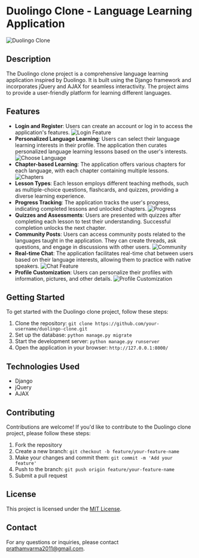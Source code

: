 # Duolingo Clone - Language Learning Application

![Duolingo Clone](https://i.imgur.com/LSMZEZK.png)

## Description

The Duolingo clone project is a comprehensive language learning application inspired by Duolingo. It is built using the Django framework and incorporates jQuery and AJAX for seamless interactivity. The project aims to provide a user-friendly platform for learning different languages.

## Features

- **Login and Register**: Users can create an account or log in to access the application's features. ![Login Feature](https://i.imgur.com/10Qsswq.png)
- **Personalized Language Learning**: Users can select their language learning interests in their profile. The application then curates personalized language learning lessons based on the user's interests. ![Choose Language](https://i.imgur.com/LQ9IarD.png)
- **Chapter-based Learning**: The application offers various chapters for each language, with each chapter containing multiple lessons. ![Chapters](https://i.imgur.com/as0nwMV.png)
- **Lesson Types**: Each lesson employs different teaching methods, such as multiple-choice questions, flashcards, and quizzes, providing a diverse learning experience.
- **Progress Tracking**: The application tracks the user's progress, indicating completed lessons and unlocked chapters. ![Progress](https://i.imgur.com/YTXIkSU.png)
- **Quizzes and Assessments**: Users are presented with quizzes after completing each lesson to test their understanding. Successful completion unlocks the next chapter.
- **Community Posts**: Users can access community posts related to the languages taught in the application. They can create threads, ask questions, and engage in discussions with other users. ![Community](https://i.imgur.com/YfyHvsq.png)
- **Real-time Chat**: The application facilitates real-time chat between users based on their language interests, allowing them to practice with native speakers. ![Chat Feature](https://i.imgur.com/sNetrDR.png)
- **Profile Customization**: Users can personalize their profiles with information, pictures, and other details. ![Profile Customization](https://i.imgur.com/soE6Bq9.png)

## Getting Started

To get started with the Duolingo clone project, follow these steps:

1. Clone the repository: `git clone https://github.com/your-username/duolingo-clone.git`
2. Set up the database: `python manage.py migrate`
3. Start the development server: `python manage.py runserver`
4. Open the application in your browser: `http://127.0.0.1:8000/`

## Technologies Used

- Django
- jQuery
- AJAX

## Contributing

Contributions are welcome! If you'd like to contribute to the Duolingo clone project, please follow these steps:

1. Fork the repository
2. Create a new branch: `git checkout -b feature/your-feature-name`
3. Make your changes and commit them: `git commit -m 'Add your feature'`
4. Push to the branch: `git push origin feature/your-feature-name`
5. Submit a pull request

## License

This project is licensed under the [MIT License](LICENSE).

## Contact

For any questions or inquiries, please contact [prathamvarma2011@gmail.com](mailto:prathamvarma2011@gmail.com).

